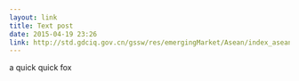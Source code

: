 ```yaml
---
layout: link
title: Text post
date: 2015-04-19 23:26
link: http://std.gdciq.gov.cn/gssw/res/emergingMarket/Asean/index_asean.html
---
```


a quick quick fox

